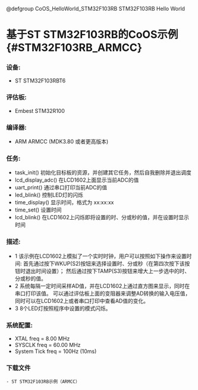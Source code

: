 @defgroup CoOS_HelloWorld_STM32F103RB STM32F103RB Hello World

基于ST STM32F103RB的CoOS示例  {#STM32F103RB_ARMCC}
============= 

### 设备:
- ST STM32F103RBT6

### 评估板:
- Embest STM32R100

### 编译器:
- ARM ARMCC (MDK3.80 或者更高版本)

### 任务:
- task_init()	初始化目标板的资源，并创建其它任务，然后自我删除并退出调度
- lcd_display_adc()	在LCD1602上面显示当前ADC的值
- uart_print()	通过串口打印当前ADC的值
- led_blink()	控制LED灯的闪烁
- time_display()	显示时间，格式为 xx:xx:xx
- time_set()	设置时间
- lcd_blink()	在LCD1602上闪烁即将设置的时、分或秒的值，并在设置时显示时间

### 描述:
- 1 该示例在LCD1602上模拟了一个实时时钟，用户可以按照如下操作来设置时间:
首先通过按下WKUP(S2)按钮来选择设置时、分或秒（在第四次按下该按钮时退出时间设置）；
然后通过按下TAMP(S3)按钮来增大上一步选中的时、分或秒的值。
- 2 系统每隔一定时间采样AD值，并在LCD1602上通过直方图来显示，同时在串口打印该值。
可以通过评估板上面的变阻器来调整AD转换的输入电压值，同时可以在LCD1602上或者串口打印中查看AD值的变化。
- 3 8个LED灯按照程序中设置的模式闪烁。

### 系统配置:
- XTAL   freq         = 8.00 MHz
- SYSCLK freq       = 60.00 MHz
- System Tick freq = 100Hz (10ms)

### 下载文件
	- ST STM32F103RB示例（ARMCC）